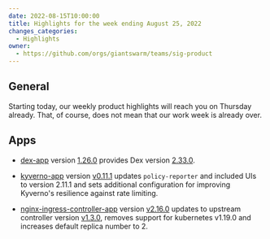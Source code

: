 ```yaml
---
date: 2022-08-15T10:00:00
title: Highlights for the week ending August 25, 2022
changes_categories:
  - Highlights
owner:
  - https://github.com/orgs/giantswarm/teams/sig-product
---
```


## General

Starting today, our weekly product highlights will reach you on Thursday already. That, of course, does not mean that our work week is already over.

## Apps

- [dex-app](https://github.com/giantswarm/dex-app) version [1.26.0](https://github.com/giantswarm/dex-app/releases/tag/v1.26.0) provides Dex version [2.33.0](https://github.com/dexidp/dex/releases/tag/v2.33.0).

- [kyverno-app](https://github.com/giantswarm/kyverno-app) version [v0.11.1](https://github.com/giantswarm/kyverno-app/blob/master/CHANGELOG.md#0111---2022-08-23) updates `policy-reporter` and included UIs to version 2.11.1 and sets additional configuration for improving Kyverno's resilience against rate limiting.

- [nginx-ingress-controller-app](https://github.com/giantswarm/nginx-ingress-controller-app) version [v2.16.0](https://github.com/giantswarm/nginx-ingress-controller-app/blob/master/CHANGELOG.md#2160---2022-08-24) updates to upstream controller version [v1.3.0](https://github.com/kubernetes/ingress-nginx/blob/main/Changelog.md#130), removes support for kubernetes v1.19.0 and increases default replica number to 2.
